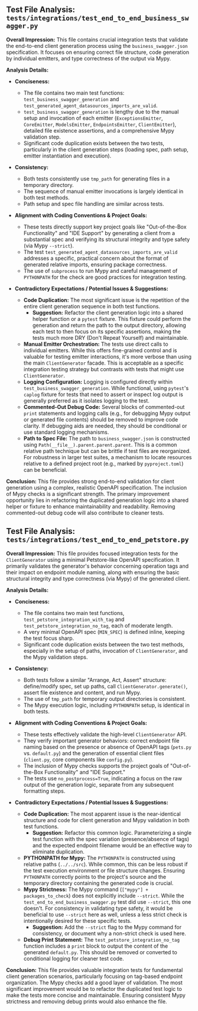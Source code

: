 ## Test File Analysis: `tests/integrations/test_end_to_end_business_swagger.py`

**Overall Impression:** This file contains crucial integration tests that validate the end-to-end client generation process using the `business_swagger.json` specification. It focuses on ensuring correct file structure, code generation by individual emitters, and type correctness of the output via Mypy.

**Analysis Details:**

*   **Conciseness:**
    *   The file contains two main test functions: `test_business_swagger_generation` and `test_generated_agent_datasources_imports_are_valid`.
    *   `test_business_swagger_generation` is lengthy due to the manual setup and invocation of each emitter (`ExceptionsEmitter`, `CoreEmitter`, `ModelsEmitter`, `EndpointsEmitter`, `ClientEmitter`), detailed file existence assertions, and a comprehensive Mypy validation step.
    *   Significant code duplication exists between the two tests, particularly in the client generation steps (loading spec, path setup, emitter instantiation and execution).

*   **Consistency:**
    *   Both tests consistently use `tmp_path` for generating files in a temporary directory.
    *   The sequence of manual emitter invocations is largely identical in both test methods.
    *   Path setup and spec file handling are similar across tests.

*   **Alignment with Coding Conventions & Project Goals:**
    *   These tests directly support key project goals like "Out-of-the-Box Functionality" and "IDE Support" by generating a client from a substantial spec and verifying its structural integrity and type safety (via Mypy `--strict`).
    *   The test `test_generated_agent_datasources_imports_are_valid` addresses a specific, practical concern about the format of generated relative imports, ensuring package correctness.
    *   The use of `subprocess` to run Mypy and careful management of `PYTHONPATH` for the check are good practices for integration testing.

*   **Contradictory Expectations / Potential Issues & Suggestions:**
    *   **Code Duplication:** The most significant issue is the repetition of the entire client generation sequence in both test functions.
        *   **Suggestion:** Refactor the client generation logic into a shared helper function or a `pytest` fixture. This fixture could perform the generation and return the path to the output directory, allowing each test to then focus on its specific assertions, making the tests much more DRY (Don't Repeat Yourself) and maintainable.
    *   **Manual Emitter Orchestration:** The tests use direct calls to individual emitters. While this offers fine-grained control and is valuable for testing emitter interactions, it's more verbose than using the main `ClientGenerator` facade. This is acceptable as a specific integration testing strategy but contrasts with tests that might use `ClientGenerator`.
    *   **Logging Configuration:** Logging is configured directly within `test_business_swagger_generation`. While functional, using `pytest`'s `caplog` fixture for tests that need to assert or inspect log output is generally preferred as it isolates logging to the test.
    *   **Commented-Out Debug Code:** Several blocks of commented-out `print` statements and logging calls (e.g., for debugging Mypy output or generated file contents) should be removed to improve code clarity. If debugging aids are needed, they should be conditional or use standard logging mechanisms.
    *   **Path to Spec File:** The path to `business_swagger.json` is constructed using `Path(__file__).parent.parent.parent`. This is a common relative path technique but can be brittle if test files are reorganized. For robustness in larger test suites, a mechanism to locate resources relative to a defined project root (e.g., marked by `pyproject.toml`) can be beneficial.

**Conclusion:**
This file provides strong end-to-end validation for client generation using a complex, realistic OpenAPI specification. The inclusion of Mypy checks is a significant strength. The primary improvement opportunity lies in refactoring the duplicated generation logic into a shared helper or fixture to enhance maintainability and readability. Removing commented-out debug code will also contribute to cleaner tests.

## Test File Analysis: `tests/integrations/test_end_to_end_petstore.py`

**Overall Impression:** This file provides focused integration tests for the `ClientGenerator` using a minimal Petstore-like OpenAPI specification. It primarily validates the generator's behavior concerning operation tags and their impact on endpoint module naming, along with ensuring the basic structural integrity and type correctness (via Mypy) of the generated client.

**Analysis Details:**

*   **Conciseness:**
    *   The file contains two main test functions, `test_petstore_integration_with_tag` and `test_petstore_integration_no_tag`, each of moderate length.
    *   A very minimal OpenAPI spec (`MIN_SPEC`) is defined inline, keeping the test focus sharp.
    *   Significant code duplication exists between the two test methods, especially in the setup of paths, invocation of `ClientGenerator`, and the Mypy validation steps.

*   **Consistency:**
    *   Both tests follow a similar "Arrange, Act, Assert" structure: define/modify spec, set up paths, call `ClientGenerator.generate()`, assert file existence and content, and run Mypy.
    *   The use of `tmp_path` for temporary output directories is consistent.
    *   The Mypy execution logic, including `PYTHONPATH` setup, is identical in both tests.

*   **Alignment with Coding Conventions & Project Goals:**
    *   These tests effectively validate the high-level `ClientGenerator` API.
    *   They verify important generator behaviors: correct endpoint file naming based on the presence or absence of OpenAPI tags (`pets.py` vs. `default.py`) and the generation of essential client files (`client.py`, core components like `config.py`).
    *   The inclusion of Mypy checks supports the project goals of "Out-of-the-Box Functionality" and "IDE Support."
    *   The tests use `no_postprocess=True`, indicating a focus on the raw output of the generation logic, separate from any subsequent formatting steps.

*   **Contradictory Expectations / Potential Issues & Suggestions:**
    *   **Code Duplication:** The most apparent issue is the near-identical structure and code for client generation and Mypy validation in both test functions.
        *   **Suggestion:** Refactor this common logic. Parameterizing a single test function with the spec variation (presence/absence of tags) and the expected endpoint filename would be an effective way to eliminate duplication.
    *   **PYTHONPATH for Mypy:** The `PYTHONPATH` is constructed using relative paths (`../../src`). While common, this can be less robust if the test execution environment or file structure changes. Ensuring `PYTHONPATH` correctly points to the project's source and the temporary directory containing the generated code is crucial.
    *   **Mypy Strictness:** The Mypy command (`["mypy"] + packages_to_check`) does not explicitly include `--strict`. While the `test_end_to_end_business_swagger.py` test did use `--strict`, this one doesn't. For consistency in validating type safety, it would be beneficial to use `--strict` here as well, unless a less strict check is intentionally desired for these specific tests.
        *   **Suggestion:** Add the `--strict` flag to the Mypy command for consistency, or document why a non-strict check is used here.
    *   **Debug Print Statement:** The `test_petstore_integration_no_tag` function includes a `print` block to output the content of the generated `default.py`. This should be removed or converted to conditional logging for cleaner test code.

**Conclusion:**
This file provides valuable integration tests for fundamental client generation scenarios, particularly focusing on tag-based endpoint organization. The Mypy checks add a good layer of validation. The most significant improvement would be to refactor the duplicated test logic to make the tests more concise and maintainable. Ensuring consistent Mypy strictness and removing debug prints would also enhance the file. 